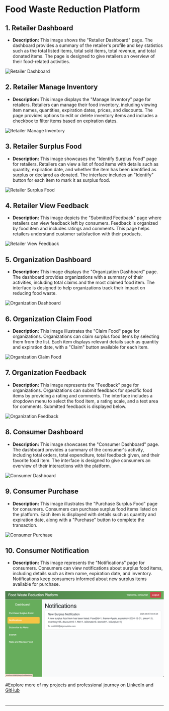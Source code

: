 # Food Waste Reduction Platform

## 1. Retailer Dashboard
- **Description:** This image shows the "Retailer Dashboard" page. The dashboard provides a summary of the retailer's profile and key statistics such as the total listed items, total sold items, total revenue, and total donated items. The page is designed to give retailers an overview of their food-related activities.

![Retailer Dashboard](./Retailer_Dashboard.png)

## 2. Retailer Manage Inventory
- **Description:** This image displays the "Manage Inventory" page for retailers. Retailers can manage their food inventory, including viewing item names, quantities, expiration dates, prices, and discounts. The page provides options to edit or delete inventory items and includes a checkbox to filter items based on expiration dates.

![Retailer Manage Inventory](./Retailer_Manage_Inventory.png)

## 3. Retailer Surplus Food
- **Description:** This image showcases the "Identify Surplus Food" page for retailers. Retailers can view a list of food items with details such as quantity, expiration date, and whether the item has been identified as surplus or declared as donated. The interface includes an "Identify" button for each item to mark it as surplus food.

![Retailer Surplus Food](./Retailer_Surplus_Food.png)

## 4. Retailer View Feedback
- **Description:** This image depicts the "Submitted Feedback" page where retailers can view feedback left by consumers. Feedback is organized by food item and includes ratings and comments. This page helps retailers understand customer satisfaction with their products.

![Retailer View Feedback](./Retailer_View_Feedback.png)

## 5. Organization Dashboard
- **Description:** This image displays the "Organization Dashboard" page. The dashboard provides organizations with a summary of their activities, including total claims and the most claimed food item. The interface is designed to help organizations track their impact on reducing food waste.

![Organization Dashboard](./Organization_Dashboard.png)

## 6. Organization Claim Food
- **Description:** This image illustrates the "Claim Food" page for organizations. Organizations can claim surplus food items by selecting them from the list. Each item displays relevant details such as quantity and expiration date, with a "Claim" button available for each item.

![Organization Claim Food](./Organization_Claim_Food.png)

## 7. Organization Feedback
- **Description:** This image represents the "Feedback" page for organizations. Organizations can submit feedback for specific food items by providing a rating and comments. The interface includes a dropdown menu to select the food item, a rating scale, and a text area for comments. Submitted feedback is displayed below.

![Organization Feedback](./Organization_Feedback.png)

## 8. Consumer Dashboard
- **Description:** This image showcases the "Consumer Dashboard" page. The dashboard provides a summary of the consumer's activity, including total orders, total expenditure, total feedback given, and their favorite food item. The interface is designed to give consumers an overview of their interactions with the platform.

![Consumer Dashboard](./Consumer_Dashboard.png)

## 9. Consumer Purchase
- **Description:** This image illustrates the "Purchase Surplus Food" page for consumers. Consumers can purchase surplus food items listed on the platform. Each item is displayed with details such as quantity and expiration date, along with a "Purchase" button to complete the transaction.

![Consumer Purchase](./Consumer_Purchase.png)

## 10. Consumer Notification
- **Description:** This image represents the "Notifications" page for consumers. Consumers can view notifications about surplus food items, including details such as item name, expiration date, and inventory. Notifications keep consumers informed about new surplus items available for purchase.

![Consumer Notification](./fwrp/Cosumer_Notification.png)



#Explore more of my projects and professional journey on [LinkedIn](https://www.linkedin.com/in/xihai-ren/) and [GitHub](https://github.com/RyanRen2023)

#   

---